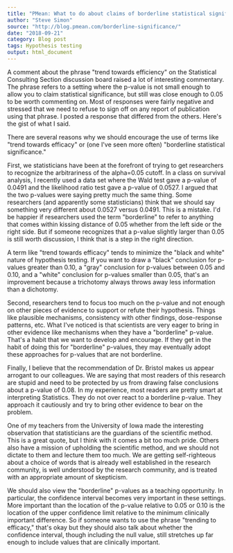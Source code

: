 ```yaml
---
title: "PMean: What to do about claims of borderline statistical significance"
author: "Steve Simon"
source: "http://blog.pmean.com/borderline-significance/"
date: "2018-09-21"
category: Blog post
tags: Hypothesis testing
output: html_document
---
```


A comment about the phrase "trend towards efficiency" on the Statistical
Consulting Section discussion board raised a lot of interesting
commentary. The phrase refers to a setting where the p-value is not
small enough to allow you to claim statistical significance, but still
was close enough to 0.05 to be worth commenting on. Most of responses
were fairly negative and stressed that we need to refuse to sign off on
any report of publication using that phrase. I posted a response that
differed from the others. Here's the gist of what I said.

<!---More--->

There are several reasons why we should encourage the use of terms like
"trend towards efficacy" or (one I've seen more often) "borderline
statistical significance."

First, we statisticians have been at the forefront of trying to get
researchers to recognize the arbitrariness of the alpha=0.05 cutoff. In
a class on survival analysis, I recently used a data set where the Wald
test gave a p-value of 0.0491 and the likelihood ratio test gave a
p-value of 0.0527. I argued that the two p-values were saying pretty
much the same thing. Some researchers (and apparently some
statisticians) think that we should say something very different about
0.0527 versus 0.0491. This is a mistake. I'd be happier if researchers
used the term "borderline" to refer to anything that comes within
kissing distance of 0.05 whether from the left side or the right side.
But if someone recognizes that a p-value slightly larger than 0.05 is
still worth discussion, I think that is a step in the right direction.

A term like "trend towards efficacy" tends to minimize the "black and
white" nature of hypothesis testing. If you want to draw a "black"
conclusion for p-values greater than 0.10, a "gray" conclusion for
p-values between 0.05 and 0.10, and a "white" conclusion for p-values
smaller than 0.05, that's an improvement because a trichotomy always
throws away less information than a dichotomy.

Second, researchers tend to focus too much on the p-value and not enough
on other pieces of evidence to support or refute their hypothesis.
Things like plausible mechanisms, consistency with other findings,
dose-response patterns, etc. What I've noticed is that scientists are
very eager to bring in other evidence like mechanisms when they have a
"borderline" p-value. That's a habit that we want to develop and
encourage. If they get in the habit of doing this for "borderline"
p-values, they may eventually adopt these approaches for p-values that
are not borderline.

Finally, I believe that the recommendation of Dr. Bristol makes us
appear arrogant to our colleagues. We are saying that most readers of
this research are stupid and need to be protected by us from drawing
false conclusions about a p-value of 0.08. In my experience, most
readers are pretty smart at interpreting Statistics. They do not over
react to a borderline p-value. They approach it cautiously and try to
bring other evidence to bear on the problem.

One of my teachers from the University of Iowa made the interesting
observation that statisticians are the guardians of the scientific
method. This is a great quote, but I think with it comes a bit too much
pride. Others also have a mission of upholding the scientific method,
and we should not dictate to them and lecture them too much. We are
getting self-righteous about a choice of words that is already well
established in the research community, is well understood by the
research community, and is treated with an appropriate amount of
skepticism.

We should also view the "borderline" p-values as a teaching opportunity.
In particular, the confidence interval becomes very important in these
settings. More important than the location of the p-value relative to
0.05 or 0.10 is the location of the upper confidence limit relative to
the minimum clinically important difference. So if someone wants to use
the phrase "trending to efficacy," that's okay but they should also talk
about whether the confidence interval, though including the null value,
still stretches up far enough to include values that are clinically
important.



